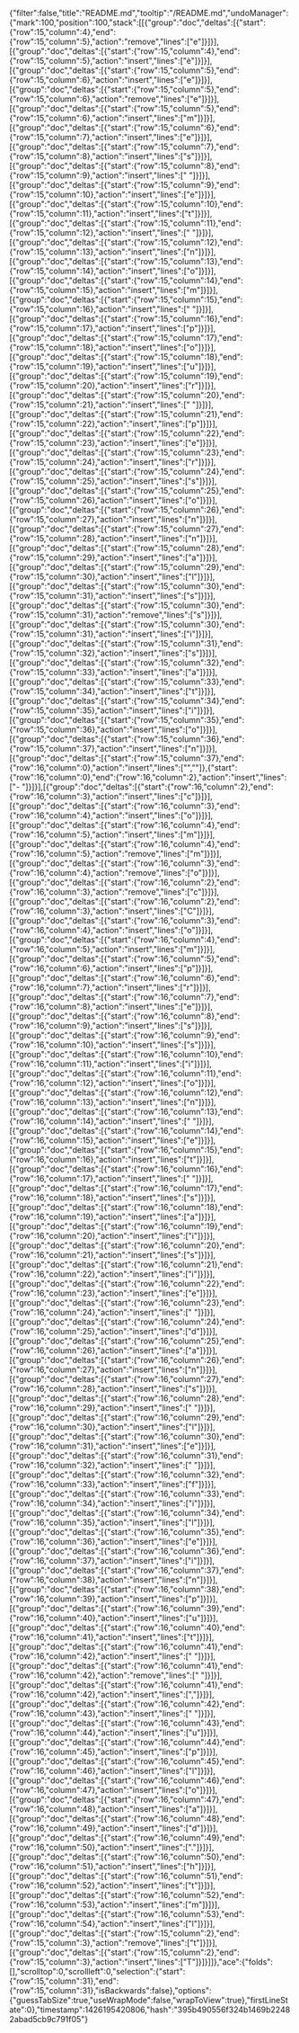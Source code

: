 {"filter":false,"title":"README.md","tooltip":"/README.md","undoManager":{"mark":100,"position":100,"stack":[[{"group":"doc","deltas":[{"start":{"row":15,"column":4},"end":{"row":15,"column":5},"action":"remove","lines":["e"]}]}],[{"group":"doc","deltas":[{"start":{"row":15,"column":4},"end":{"row":15,"column":5},"action":"insert","lines":["è"]}]}],[{"group":"doc","deltas":[{"start":{"row":15,"column":5},"end":{"row":15,"column":6},"action":"insert","lines":["e"]}]}],[{"group":"doc","deltas":[{"start":{"row":15,"column":5},"end":{"row":15,"column":6},"action":"remove","lines":["e"]}]}],[{"group":"doc","deltas":[{"start":{"row":15,"column":5},"end":{"row":15,"column":6},"action":"insert","lines":["m"]}]}],[{"group":"doc","deltas":[{"start":{"row":15,"column":6},"end":{"row":15,"column":7},"action":"insert","lines":["e"]}]}],[{"group":"doc","deltas":[{"start":{"row":15,"column":7},"end":{"row":15,"column":8},"action":"insert","lines":["s"]}]}],[{"group":"doc","deltas":[{"start":{"row":15,"column":8},"end":{"row":15,"column":9},"action":"insert","lines":[" "]}]}],[{"group":"doc","deltas":[{"start":{"row":15,"column":9},"end":{"row":15,"column":10},"action":"insert","lines":["e"]}]}],[{"group":"doc","deltas":[{"start":{"row":15,"column":10},"end":{"row":15,"column":11},"action":"insert","lines":["t"]}]}],[{"group":"doc","deltas":[{"start":{"row":15,"column":11},"end":{"row":15,"column":12},"action":"insert","lines":[" "]}]}],[{"group":"doc","deltas":[{"start":{"row":15,"column":12},"end":{"row":15,"column":13},"action":"insert","lines":["n"]}]}],[{"group":"doc","deltas":[{"start":{"row":15,"column":13},"end":{"row":15,"column":14},"action":"insert","lines":["o"]}]}],[{"group":"doc","deltas":[{"start":{"row":15,"column":14},"end":{"row":15,"column":15},"action":"insert","lines":["m"]}]}],[{"group":"doc","deltas":[{"start":{"row":15,"column":15},"end":{"row":15,"column":16},"action":"insert","lines":[" "]}]}],[{"group":"doc","deltas":[{"start":{"row":15,"column":16},"end":{"row":15,"column":17},"action":"insert","lines":["p"]}]}],[{"group":"doc","deltas":[{"start":{"row":15,"column":17},"end":{"row":15,"column":18},"action":"insert","lines":["o"]}]}],[{"group":"doc","deltas":[{"start":{"row":15,"column":18},"end":{"row":15,"column":19},"action":"insert","lines":["u"]}]}],[{"group":"doc","deltas":[{"start":{"row":15,"column":19},"end":{"row":15,"column":20},"action":"insert","lines":["r"]}]}],[{"group":"doc","deltas":[{"start":{"row":15,"column":20},"end":{"row":15,"column":21},"action":"insert","lines":[" "]}]}],[{"group":"doc","deltas":[{"start":{"row":15,"column":21},"end":{"row":15,"column":22},"action":"insert","lines":["p"]}]}],[{"group":"doc","deltas":[{"start":{"row":15,"column":22},"end":{"row":15,"column":23},"action":"insert","lines":["e"]}]}],[{"group":"doc","deltas":[{"start":{"row":15,"column":23},"end":{"row":15,"column":24},"action":"insert","lines":["r"]}]}],[{"group":"doc","deltas":[{"start":{"row":15,"column":24},"end":{"row":15,"column":25},"action":"insert","lines":["s"]}]}],[{"group":"doc","deltas":[{"start":{"row":15,"column":25},"end":{"row":15,"column":26},"action":"insert","lines":["o"]}]}],[{"group":"doc","deltas":[{"start":{"row":15,"column":26},"end":{"row":15,"column":27},"action":"insert","lines":["n"]}]}],[{"group":"doc","deltas":[{"start":{"row":15,"column":27},"end":{"row":15,"column":28},"action":"insert","lines":["n"]}]}],[{"group":"doc","deltas":[{"start":{"row":15,"column":28},"end":{"row":15,"column":29},"action":"insert","lines":["a"]}]}],[{"group":"doc","deltas":[{"start":{"row":15,"column":29},"end":{"row":15,"column":30},"action":"insert","lines":["l"]}]}],[{"group":"doc","deltas":[{"start":{"row":15,"column":30},"end":{"row":15,"column":31},"action":"insert","lines":["s"]}]}],[{"group":"doc","deltas":[{"start":{"row":15,"column":30},"end":{"row":15,"column":31},"action":"remove","lines":["s"]}]}],[{"group":"doc","deltas":[{"start":{"row":15,"column":30},"end":{"row":15,"column":31},"action":"insert","lines":["i"]}]}],[{"group":"doc","deltas":[{"start":{"row":15,"column":31},"end":{"row":15,"column":32},"action":"insert","lines":["s"]}]}],[{"group":"doc","deltas":[{"start":{"row":15,"column":32},"end":{"row":15,"column":33},"action":"insert","lines":["a"]}]}],[{"group":"doc","deltas":[{"start":{"row":15,"column":33},"end":{"row":15,"column":34},"action":"insert","lines":["t"]}]}],[{"group":"doc","deltas":[{"start":{"row":15,"column":34},"end":{"row":15,"column":35},"action":"insert","lines":["i"]}]}],[{"group":"doc","deltas":[{"start":{"row":15,"column":35},"end":{"row":15,"column":36},"action":"insert","lines":["o"]}]}],[{"group":"doc","deltas":[{"start":{"row":15,"column":36},"end":{"row":15,"column":37},"action":"insert","lines":["n"]}]}],[{"group":"doc","deltas":[{"start":{"row":15,"column":37},"end":{"row":16,"column":0},"action":"insert","lines":["",""]},{"start":{"row":16,"column":0},"end":{"row":16,"column":2},"action":"insert","lines":["- "]}]}],[{"group":"doc","deltas":[{"start":{"row":16,"column":2},"end":{"row":16,"column":3},"action":"insert","lines":["c"]}]}],[{"group":"doc","deltas":[{"start":{"row":16,"column":3},"end":{"row":16,"column":4},"action":"insert","lines":["o"]}]}],[{"group":"doc","deltas":[{"start":{"row":16,"column":4},"end":{"row":16,"column":5},"action":"insert","lines":["m"]}]}],[{"group":"doc","deltas":[{"start":{"row":16,"column":4},"end":{"row":16,"column":5},"action":"remove","lines":["m"]}]}],[{"group":"doc","deltas":[{"start":{"row":16,"column":3},"end":{"row":16,"column":4},"action":"remove","lines":["o"]}]}],[{"group":"doc","deltas":[{"start":{"row":16,"column":2},"end":{"row":16,"column":3},"action":"remove","lines":["c"]}]}],[{"group":"doc","deltas":[{"start":{"row":16,"column":2},"end":{"row":16,"column":3},"action":"insert","lines":["C"]}]}],[{"group":"doc","deltas":[{"start":{"row":16,"column":3},"end":{"row":16,"column":4},"action":"insert","lines":["o"]}]}],[{"group":"doc","deltas":[{"start":{"row":16,"column":4},"end":{"row":16,"column":5},"action":"insert","lines":["m"]}]}],[{"group":"doc","deltas":[{"start":{"row":16,"column":5},"end":{"row":16,"column":6},"action":"insert","lines":["p"]}]}],[{"group":"doc","deltas":[{"start":{"row":16,"column":6},"end":{"row":16,"column":7},"action":"insert","lines":["r"]}]}],[{"group":"doc","deltas":[{"start":{"row":16,"column":7},"end":{"row":16,"column":8},"action":"insert","lines":["e"]}]}],[{"group":"doc","deltas":[{"start":{"row":16,"column":8},"end":{"row":16,"column":9},"action":"insert","lines":["s"]}]}],[{"group":"doc","deltas":[{"start":{"row":16,"column":9},"end":{"row":16,"column":10},"action":"insert","lines":["s"]}]}],[{"group":"doc","deltas":[{"start":{"row":16,"column":10},"end":{"row":16,"column":11},"action":"insert","lines":["i"]}]}],[{"group":"doc","deltas":[{"start":{"row":16,"column":11},"end":{"row":16,"column":12},"action":"insert","lines":["o"]}]}],[{"group":"doc","deltas":[{"start":{"row":16,"column":12},"end":{"row":16,"column":13},"action":"insert","lines":["n"]}]}],[{"group":"doc","deltas":[{"start":{"row":16,"column":13},"end":{"row":16,"column":14},"action":"insert","lines":[" "]}]}],[{"group":"doc","deltas":[{"start":{"row":16,"column":14},"end":{"row":16,"column":15},"action":"insert","lines":["e"]}]}],[{"group":"doc","deltas":[{"start":{"row":16,"column":15},"end":{"row":16,"column":16},"action":"insert","lines":["t"]}]}],[{"group":"doc","deltas":[{"start":{"row":16,"column":16},"end":{"row":16,"column":17},"action":"insert","lines":[" "]}]}],[{"group":"doc","deltas":[{"start":{"row":16,"column":17},"end":{"row":16,"column":18},"action":"insert","lines":["s"]}]}],[{"group":"doc","deltas":[{"start":{"row":16,"column":18},"end":{"row":16,"column":19},"action":"insert","lines":["a"]}]}],[{"group":"doc","deltas":[{"start":{"row":16,"column":19},"end":{"row":16,"column":20},"action":"insert","lines":["i"]}]}],[{"group":"doc","deltas":[{"start":{"row":16,"column":20},"end":{"row":16,"column":21},"action":"insert","lines":["s"]}]}],[{"group":"doc","deltas":[{"start":{"row":16,"column":21},"end":{"row":16,"column":22},"action":"insert","lines":["i"]}]}],[{"group":"doc","deltas":[{"start":{"row":16,"column":22},"end":{"row":16,"column":23},"action":"insert","lines":["e"]}]}],[{"group":"doc","deltas":[{"start":{"row":16,"column":23},"end":{"row":16,"column":24},"action":"insert","lines":[" "]}]}],[{"group":"doc","deltas":[{"start":{"row":16,"column":24},"end":{"row":16,"column":25},"action":"insert","lines":["d"]}]}],[{"group":"doc","deltas":[{"start":{"row":16,"column":25},"end":{"row":16,"column":26},"action":"insert","lines":["a"]}]}],[{"group":"doc","deltas":[{"start":{"row":16,"column":26},"end":{"row":16,"column":27},"action":"insert","lines":["n"]}]}],[{"group":"doc","deltas":[{"start":{"row":16,"column":27},"end":{"row":16,"column":28},"action":"insert","lines":["s"]}]}],[{"group":"doc","deltas":[{"start":{"row":16,"column":28},"end":{"row":16,"column":29},"action":"insert","lines":[" "]}]}],[{"group":"doc","deltas":[{"start":{"row":16,"column":29},"end":{"row":16,"column":30},"action":"insert","lines":["l"]}]}],[{"group":"doc","deltas":[{"start":{"row":16,"column":30},"end":{"row":16,"column":31},"action":"insert","lines":["e"]}]}],[{"group":"doc","deltas":[{"start":{"row":16,"column":31},"end":{"row":16,"column":32},"action":"insert","lines":[" "]}]}],[{"group":"doc","deltas":[{"start":{"row":16,"column":32},"end":{"row":16,"column":33},"action":"insert","lines":["f"]}]}],[{"group":"doc","deltas":[{"start":{"row":16,"column":33},"end":{"row":16,"column":34},"action":"insert","lines":["i"]}]}],[{"group":"doc","deltas":[{"start":{"row":16,"column":34},"end":{"row":16,"column":35},"action":"insert","lines":["l"]}]}],[{"group":"doc","deltas":[{"start":{"row":16,"column":35},"end":{"row":16,"column":36},"action":"insert","lines":["e"]}]}],[{"group":"doc","deltas":[{"start":{"row":16,"column":36},"end":{"row":16,"column":37},"action":"insert","lines":["i"]}]}],[{"group":"doc","deltas":[{"start":{"row":16,"column":37},"end":{"row":16,"column":38},"action":"insert","lines":["n"]}]}],[{"group":"doc","deltas":[{"start":{"row":16,"column":38},"end":{"row":16,"column":39},"action":"insert","lines":["p"]}]}],[{"group":"doc","deltas":[{"start":{"row":16,"column":39},"end":{"row":16,"column":40},"action":"insert","lines":["u"]}]}],[{"group":"doc","deltas":[{"start":{"row":16,"column":40},"end":{"row":16,"column":41},"action":"insert","lines":["t"]}]}],[{"group":"doc","deltas":[{"start":{"row":16,"column":41},"end":{"row":16,"column":42},"action":"insert","lines":[" "]}]}],[{"group":"doc","deltas":[{"start":{"row":16,"column":41},"end":{"row":16,"column":42},"action":"remove","lines":[" "]}]}],[{"group":"doc","deltas":[{"start":{"row":16,"column":41},"end":{"row":16,"column":42},"action":"insert","lines":[","]}]}],[{"group":"doc","deltas":[{"start":{"row":16,"column":42},"end":{"row":16,"column":43},"action":"insert","lines":[" "]}]}],[{"group":"doc","deltas":[{"start":{"row":16,"column":43},"end":{"row":16,"column":44},"action":"insert","lines":["u"]}]}],[{"group":"doc","deltas":[{"start":{"row":16,"column":44},"end":{"row":16,"column":45},"action":"insert","lines":["p"]}]}],[{"group":"doc","deltas":[{"start":{"row":16,"column":45},"end":{"row":16,"column":46},"action":"insert","lines":["l"]}]}],[{"group":"doc","deltas":[{"start":{"row":16,"column":46},"end":{"row":16,"column":47},"action":"insert","lines":["o"]}]}],[{"group":"doc","deltas":[{"start":{"row":16,"column":47},"end":{"row":16,"column":48},"action":"insert","lines":["a"]}]}],[{"group":"doc","deltas":[{"start":{"row":16,"column":48},"end":{"row":16,"column":49},"action":"insert","lines":["d"]}]}],[{"group":"doc","deltas":[{"start":{"row":16,"column":49},"end":{"row":16,"column":50},"action":"insert","lines":["."]}]}],[{"group":"doc","deltas":[{"start":{"row":16,"column":50},"end":{"row":16,"column":51},"action":"insert","lines":["h"]}]}],[{"group":"doc","deltas":[{"start":{"row":16,"column":51},"end":{"row":16,"column":52},"action":"insert","lines":["t"]}]}],[{"group":"doc","deltas":[{"start":{"row":16,"column":52},"end":{"row":16,"column":53},"action":"insert","lines":["m"]}]}],[{"group":"doc","deltas":[{"start":{"row":16,"column":53},"end":{"row":16,"column":54},"action":"insert","lines":["l"]}]}],[{"group":"doc","deltas":[{"start":{"row":15,"column":2},"end":{"row":15,"column":3},"action":"remove","lines":["t"]}]}],[{"group":"doc","deltas":[{"start":{"row":15,"column":2},"end":{"row":15,"column":3},"action":"insert","lines":["T"]}]}]]},"ace":{"folds":[],"scrolltop":0,"scrollleft":0,"selection":{"start":{"row":15,"column":31},"end":{"row":15,"column":31},"isBackwards":false},"options":{"guessTabSize":true,"useWrapMode":false,"wrapToView":true},"firstLineState":0},"timestamp":1426195420806,"hash":"395b490556f324b1469b22482abad5cb9c791f05"}